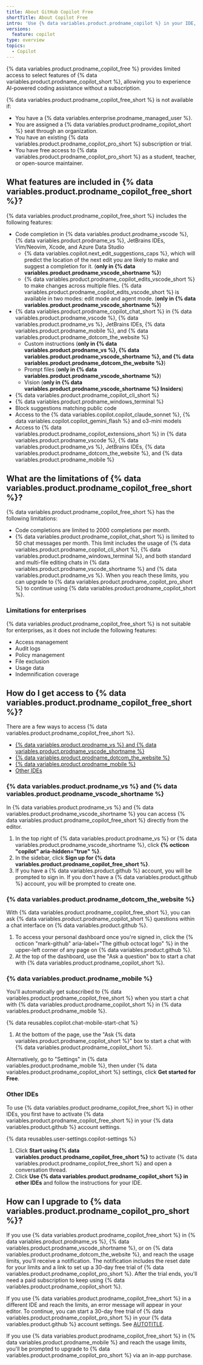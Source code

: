 ```yaml
---
title: About GitHub Copilot Free
shortTitle: About Copilot Free
intro: 'Use {% data variables.product.prodname_copilot %} in your IDE, on {% data variables.product.prodname_mobile %}, or on {% data variables.product.prodname_dotcom_the_website %} for free.'
versions:
  feature: copilot
type: overview
topics:
  - Copilot
---
```


{% data variables.product.prodname_copilot_free %} provides limited access to select features of {% data variables.product.prodname_copilot_short %}, allowing you to experience AI-powered coding assistance without a subscription.

{% data variables.product.prodname_copilot_free_short %} is not available if:

* You have a {% data variables.enterprise.prodname_managed_user %}.
* You are assigned a {% data variables.product.prodname_copilot_short %} seat through an organization.
* You have an existing {% data variables.product.prodname_copilot_pro_short %} subscription or trial.
* You have free access to {% data variables.product.prodname_copilot_pro_short %} as a student, teacher, or open-source maintainer.

## What features are included in {% data variables.product.prodname_copilot_free_short %}?

{% data variables.product.prodname_copilot_free_short %} includes the following features:

* Code completion in {% data variables.product.prodname_vscode %}, {% data variables.product.prodname_vs %}, JetBrains IDEs, Vim/Neovim, Xcode, and Azure Data Studio
  * {% data variables.copilot.next_edit_suggestions_caps %}, which will predict the location of the next edit you are likely to make and suggest a completion for it. (**only in {% data variables.product.prodname_vscode_shortname %}**)
  * {% data variables.product.prodname_copilot_edits_vscode_short %} to make changes across multiple files. {% data variables.product.prodname_copilot_edits_vscode_short %} is available in two modes: edit mode and agent mode. (**only in {% data variables.product.prodname_vscode_shortname %}**)
* {% data variables.product.prodname_copilot_chat_short %} in {% data variables.product.prodname_vscode %}, {% data variables.product.prodname_vs %}, JetBrains IDEs, {% data variables.product.prodname_mobile %}, and {% data variables.product.prodname_dotcom_the_website %}
  * Custom instructions (**only in {% data variables.product.prodname_vs %}, {% data variables.product.prodname_vscode_shortname %}, and {% data variables.product.prodname_dotcom_the_website %}**)
  * Prompt files (**only in {% data variables.product.prodname_vscode_shortname %}**)
  * Vision (**only in {% data variables.product.prodname_vscode_shortname %} Insiders**)
* {% data variables.product.prodname_copilot_cli_short %}
* {% data variables.product.prodname_windows_terminal %}
* Block suggestions matching public code
* Access to the {% data variables.copilot.copilot_claude_sonnet %}, {% data variables.copilot.copilot_gemini_flash %} and o3-mini models
* Access to {% data variables.product.prodname_copilot_extensions_short %} in {% data variables.product.prodname_vscode %}, {% data variables.product.prodname_vs %}, JetBrains IDEs, {% data variables.product.prodname_dotcom_the_website %}, and {% data variables.product.prodname_mobile %}

## What are the limitations of {% data variables.product.prodname_copilot_free_short %}?

{% data variables.product.prodname_copilot_free_short %} has the following limitations:

* Code completions are limited to 2000 completions per month.
* {% data variables.product.prodname_copilot_chat_short %} is limited to 50 chat messages per month. This limit includes the usage of {% data variables.product.prodname_copilot_cli_short %}, {% data variables.product.prodname_windows_terminal %}, and both standard and multi-file editing chats in {% data variables.product.prodname_vscode_shortname %} and {% data variables.product.prodname_vs %}.
When you reach these limits, you can upgrade to {% data variables.product.prodname_copilot_pro_short %} to continue using {% data variables.product.prodname_copilot_short %}.

### Limitations for enterprises

{% data variables.product.prodname_copilot_free_short %} is not suitable for enterprises, as it does not include the following features:

* Access management
* Audit logs
* Policy management
* File exclusion
* Usage data
* Indemnification coverage

## How do I get access to {% data variables.product.prodname_copilot_free_short %}?

There are a few ways to access {% data variables.product.prodname_copilot_free_short %}.

* [{% data variables.product.prodname_vs %} and {% data variables.product.prodname_vscode_shortname %}](#visual-studio-and-vs-code)
* [{% data variables.product.prodname_dotcom_the_website %}](#githubcom)
* [{% data variables.product.prodname_mobile %}](#github-mobile)
* [Other IDEs](#other-ides)

### {% data variables.product.prodname_vs %} and {% data variables.product.prodname_vscode_shortname %}

In {% data variables.product.prodname_vs %} and {% data variables.product.prodname_vscode_shortname %} you can access {% data variables.product.prodname_copilot_free_short %} directly from the editor.

1. In the top right of {% data variables.product.prodname_vs %} or {% data variables.product.prodname_vscode_shortname %}, click **{% octicon "copilot" aria-hidden="true" %}**.
1. In the sidebar, click **Sign up for {% data variables.product.prodname_copilot_free_short %}**.
1. If you have a {% data variables.product.github %} account, you will be prompted to sign in. If you don't have a {% data variables.product.github %} account, you will be prompted to create one.

### {% data variables.product.prodname_dotcom_the_website %}

With {% data variables.product.prodname_copilot_free_short %}, you can ask {% data variables.product.prodname_copilot_short %} questions within a chat interface on {% data variables.product.github %}.

1. To access your personal dashboard once you're signed in, click the {% octicon "mark-github" aria-label="The github octocat logo" %} in the upper-left corner of any page on {% data variables.product.github %}.
1. At the top of the dashboard, use the "Ask a question" box to start a chat with {% data variables.product.prodname_copilot_short %}.

### {% data variables.product.prodname_mobile %}

You'll automatically get subscribed to {% data variables.product.prodname_copilot_free_short %} when you start a chat with {% data variables.product.prodname_copilot_short %} in {% data variables.product.prodname_mobile %}.

{% data reusables.copilot.chat-mobile-start-chat %}
1. At the bottom of the page, use the "Ask {% data variables.product.prodname_copilot_short %}" box to start a chat with {% data variables.product.prodname_copilot_short %}.

Alternatively, go to "Settings" in {% data variables.product.prodname_mobile %}, then under {% data variables.product.prodname_copilot_short %} settings, click **Get started for Free**.

### Other IDEs

To use {% data variables.product.prodname_copilot_free_short %} in other IDEs, you first have to activate {% data variables.product.prodname_copilot_free_short %} in your {% data variables.product.github %} account settings.

{% data reusables.user-settings.copilot-settings %}
1. Click **Start using {% data variables.product.prodname_copilot_free_short %}** to activate {% data variables.product.prodname_copilot_free_short %} and open a conversation thread.
1. Click **Use {% data variables.product.prodname_copilot_short %} in other IDEs** and follow the instructions for your IDE.

## How can I upgrade to {% data variables.product.prodname_copilot_pro_short %}?

If you use {% data variables.product.prodname_copilot_free_short %} in {% data variables.product.prodname_vs %}, {% data variables.product.prodname_vscode_shortname %}, or on {% data variables.product.prodname_dotcom_the_website %}, and reach the usage limits, you'll receive a notification. The notification includes the reset date for your limits and a link to set up a 30-day free trial of {% data variables.product.prodname_copilot_pro_short %}. After the trial ends, you'll need a paid subscription to keep using {% data variables.product.prodname_copilot_short %}.

If you use {% data variables.product.prodname_copilot_free_short %} in a different IDE and reach the limits, an error message will appear in your editor. To continue, you can start a 30-day free trial of {% data variables.product.prodname_copilot_pro_short %} in your {% data variables.product.github %} account settings. See [AUTOTITLE](/copilot/setting-up-github-copilot/setting-up-github-copilot-for-yourself#1-get-access-to-github-copilot).

If you use {% data variables.product.prodname_copilot_free_short %} in {% data variables.product.prodname_mobile %} and reach the usage limits, you'll be prompted to upgrade to {% data variables.product.prodname_copilot_pro_short %} via an in-app purchase.
